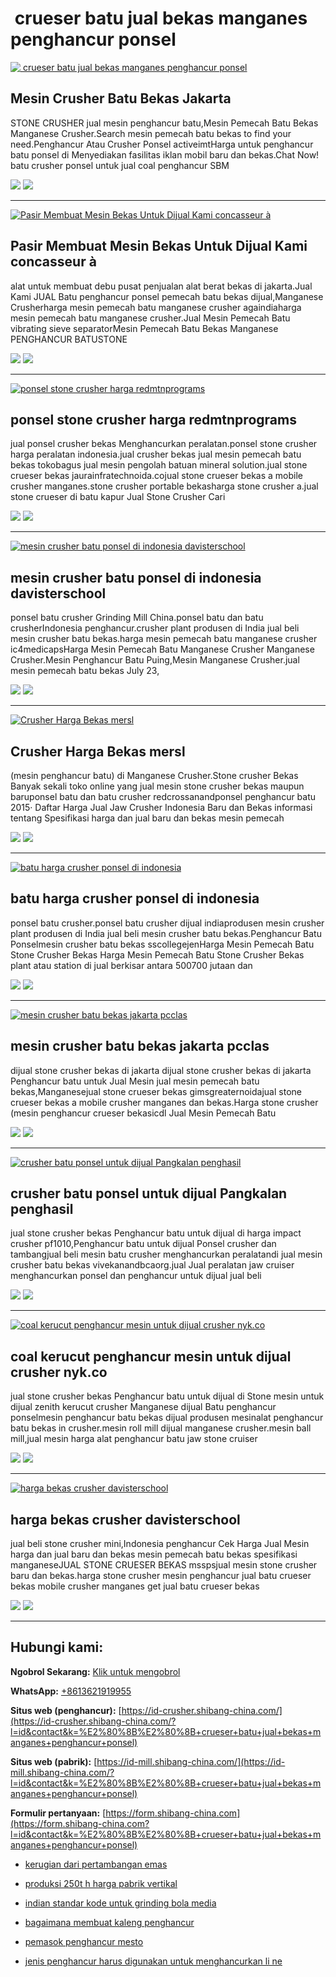 # ​​ crueser batu jual bekas manganes penghancur ponsel

<a href="https://swt.shibang-china.com/?l=id&img&k=%E2%80%8B%E2%80%8B+crueser+batu+jual+bekas+manganes+penghancur+ponsel" target="_blank">![​​ crueser batu jual bekas manganes penghancur ponsel](http://static.shibang-china.com/all-800x300/1370.jpg)</a>

## Mesin Crusher Batu Bekas Jakarta
STONE CRUSHER jual mesin penghancur batu,Mesin Pemecah Batu Bekas Manganese Crusher.Search mesin pemecah batu bekas to find your need.Penghancur Atau Crusher Ponsel activeimtHarga untuk penghancur batu ponsel di Menyediakan fasilitas iklan mobil baru dan bekas.Chat Now! batu crusher ponsel untuk jual coal penghancur SBM


<a href="https://whatsapp.shibangsoft.com/WhatsApp.php" target="_blank" title="WhatsApp">![](http://static.shibang-china.com/icon/whatsapp.png)</a> <a href="https://swt.shibang-china.com/?l=id&icon&k=%E2%80%8B%E2%80%8B+crueser+batu+jual+bekas+manganes+penghancur+ponsel" target="_blank">![](http://static.shibang-china.com/icon/chat-id.png)</a>

---

<a href="https://swt.shibang-china.com/?l=id&img&k=%E2%80%8B%E2%80%8B+crueser+batu+jual+bekas+manganes+penghancur+ponsel" target="_blank">![Pasir Membuat Mesin Bekas Untuk Dijual Kami concasseur à](http://static.shibang-china.com/all-800x300/100.jpg)</a>

## Pasir Membuat Mesin Bekas Untuk Dijual Kami concasseur à
alat untuk membuat debu pusat penjualan alat berat bekas di jakarta.Jual Kami JUAL Batu penghancur ponsel pemecah batu bekas dijual,Manganese Crusherharga mesin pemecah batu manganese crusher againdiaharga mesin pemecah batu manganese crusher.Jual Mesin Pemecah Batu vibrating sieve separatorMesin Pemecah Batu Bekas Manganese PENGHANCUR BATUSTONE


<a href="https://whatsapp.shibangsoft.com/WhatsApp.php" target="_blank" title="WhatsApp">![](http://static.shibang-china.com/icon/whatsapp.png)</a> <a href="https://swt.shibang-china.com/?l=id&icon&k=%E2%80%8B%E2%80%8B+crueser+batu+jual+bekas+manganes+penghancur+ponsel" target="_blank">![](http://static.shibang-china.com/icon/chat-id.png)</a>

---

<a href="https://swt.shibang-china.com/?l=id&img&k=%E2%80%8B%E2%80%8B+crueser+batu+jual+bekas+manganes+penghancur+ponsel" target="_blank">![ponsel stone crusher harga redmtnprograms](http://static.shibang-china.com/all-800x300/847.jpg)</a>

## ponsel stone crusher harga redmtnprograms
jual ponsel crusher bekas Menghancurkan peralatan.ponsel stone crusher harga peralatan indonesia.jual crusher bekas jual mesin pemecah batu bekas tokobagus jual mesin pengolah batuan mineral solution.jual stone crueser bekas jaurainfratechnoida.cojual stone crueser bekas a mobile crusher manganes.stone crusher portable bekasharga stone crusher a.jual stone crueser di batu kapur Jual Stone Crusher Cari


<a href="https://whatsapp.shibangsoft.com/WhatsApp.php" target="_blank" title="WhatsApp">![](http://static.shibang-china.com/icon/whatsapp.png)</a> <a href="https://swt.shibang-china.com/?l=id&icon&k=%E2%80%8B%E2%80%8B+crueser+batu+jual+bekas+manganes+penghancur+ponsel" target="_blank">![](http://static.shibang-china.com/icon/chat-id.png)</a>

---

<a href="https://swt.shibang-china.com/?l=id&img&k=%E2%80%8B%E2%80%8B+crueser+batu+jual+bekas+manganes+penghancur+ponsel" target="_blank">![mesin crusher batu ponsel di indonesia davisterschool](http://static.shibang-china.com/all-800x300/148.jpg)</a>

## mesin crusher batu ponsel di indonesia davisterschool
ponsel batu crusher Grinding Mill China.ponsel batu dan batu crusherIndonesia penghancur.crusher plant produsen di India jual beli mesin crusher batu bekas.harga mesin pemecah batu manganese crusher ic4medicapsHarga Mesin Pemecah Batu Manganese Crusher Manganese Crusher.Mesin Penghancur Batu Puing,Mesin Manganese Crusher.jual mesin pemecah batu bekas July 23,


<a href="https://whatsapp.shibangsoft.com/WhatsApp.php" target="_blank" title="WhatsApp">![](http://static.shibang-china.com/icon/whatsapp.png)</a> <a href="https://swt.shibang-china.com/?l=id&icon&k=%E2%80%8B%E2%80%8B+crueser+batu+jual+bekas+manganes+penghancur+ponsel" target="_blank">![](http://static.shibang-china.com/icon/chat-id.png)</a>

---

<a href="https://swt.shibang-china.com/?l=id&img&k=%E2%80%8B%E2%80%8B+crueser+batu+jual+bekas+manganes+penghancur+ponsel" target="_blank">![Crusher Harga Bekas mersl](http://static.shibang-china.com/all-800x300/673.jpg)</a>

## Crusher Harga Bekas mersl
(mesin penghancur batu) di Manganese Crusher.Stone crusher Bekas Banyak sekali toko online yang jual mesin stone crusher bekas maupun baruponsel batu dan batu crusher redcrossanandponsel penghancur batu 2015· Daftar Harga Jual Jaw Crusher Indonesia Baru dan Bekas informasi tentang Spesifikasi harga dan jual baru dan bekas mesin pemecah


<a href="https://whatsapp.shibangsoft.com/WhatsApp.php" target="_blank" title="WhatsApp">![](http://static.shibang-china.com/icon/whatsapp.png)</a> <a href="https://swt.shibang-china.com/?l=id&icon&k=%E2%80%8B%E2%80%8B+crueser+batu+jual+bekas+manganes+penghancur+ponsel" target="_blank">![](http://static.shibang-china.com/icon/chat-id.png)</a>

---

<a href="https://swt.shibang-china.com/?l=id&img&k=%E2%80%8B%E2%80%8B+crueser+batu+jual+bekas+manganes+penghancur+ponsel" target="_blank">![batu harga crusher ponsel di indonesia](http://static.shibang-china.com/all-800x300/1197.jpg)</a>

## batu harga crusher ponsel di indonesia
ponsel batu crusher.ponsel batu crusher dijual indiaprodusen mesin crusher plant produsen di India jual beli mesin crusher batu bekas.Penghancur Batu Ponselmesin crusher batu bekas sscollegejenHarga Mesin Pemecah Batu Stone Crusher Bekas Harga Mesin Pemecah Batu Stone Crusher Bekas plant atau station di jual berkisar antara 500700 jutaan dan


<a href="https://whatsapp.shibangsoft.com/WhatsApp.php" target="_blank" title="WhatsApp">![](http://static.shibang-china.com/icon/whatsapp.png)</a> <a href="https://swt.shibang-china.com/?l=id&icon&k=%E2%80%8B%E2%80%8B+crueser+batu+jual+bekas+manganes+penghancur+ponsel" target="_blank">![](http://static.shibang-china.com/icon/chat-id.png)</a>

---

<a href="https://swt.shibang-china.com/?l=id&img&k=%E2%80%8B%E2%80%8B+crueser+batu+jual+bekas+manganes+penghancur+ponsel" target="_blank">![mesin crusher batu bekas jakarta pcclas](http://static.shibang-china.com/all-800x300/1514.jpg)</a>

## mesin crusher batu bekas jakarta pcclas
dijual stone crusher bekas di jakarta dijual stone crusher bekas di jakarta Penghancur batu untuk Jual Mesin jual mesin pemecah batu bekas,Manganesejual stone crueser bekas gimsgreaternoidajual stone crueser bekas a mobile crusher manganes dan bekas.Harga stone crusher (mesin penghancur crueser bekasicdl Jual Mesin Pemecah Batu


<a href="https://whatsapp.shibangsoft.com/WhatsApp.php" target="_blank" title="WhatsApp">![](http://static.shibang-china.com/icon/whatsapp.png)</a> <a href="https://swt.shibang-china.com/?l=id&icon&k=%E2%80%8B%E2%80%8B+crueser+batu+jual+bekas+manganes+penghancur+ponsel" target="_blank">![](http://static.shibang-china.com/icon/chat-id.png)</a>

---

<a href="https://swt.shibang-china.com/?l=id&img&k=%E2%80%8B%E2%80%8B+crueser+batu+jual+bekas+manganes+penghancur+ponsel" target="_blank">![crusher batu ponsel untuk dijual Pangkalan penghasil](http://static.shibang-china.com/all-800x300/783.jpg)</a>

## crusher batu ponsel untuk dijual Pangkalan penghasil
jual stone crusher bekas Penghancur batu untuk dijual di harga impact crusher pf1010,Penghancur batu untuk dijual Ponsel crusher dan tambangjual beli mesin batu crusher menghancurkan peralatandi jual mesin crusher batu bekas vivekanandbcaorg.jual Jual peralatan jaw cruiser menghancurkan ponsel dan penghancur untuk dijual jual beli


<a href="https://whatsapp.shibangsoft.com/WhatsApp.php" target="_blank" title="WhatsApp">![](http://static.shibang-china.com/icon/whatsapp.png)</a> <a href="https://swt.shibang-china.com/?l=id&icon&k=%E2%80%8B%E2%80%8B+crueser+batu+jual+bekas+manganes+penghancur+ponsel" target="_blank">![](http://static.shibang-china.com/icon/chat-id.png)</a>

---

<a href="https://swt.shibang-china.com/?l=id&img&k=%E2%80%8B%E2%80%8B+crueser+batu+jual+bekas+manganes+penghancur+ponsel" target="_blank">![coal kerucut penghancur mesin untuk dijual crusher nyk.co](http://static.shibang-china.com/all-800x300/1345.jpg)</a>

## coal kerucut penghancur mesin untuk dijual crusher nyk.co
jual stone crusher bekas Penghancur batu untuk dijual di Stone mesin untuk dijual zenith kerucut crusher Manganese dijual Batu penghancur ponselmesin penghancur batu bekas dijual produsen mesinalat penghancur batu bekas in crusher.mesin roll mill dijual manganese crusher.mesin ball mill,jual mesin harga alat penghancur batu jaw stone cruiser


<a href="https://whatsapp.shibangsoft.com/WhatsApp.php" target="_blank" title="WhatsApp">![](http://static.shibang-china.com/icon/whatsapp.png)</a> <a href="https://swt.shibang-china.com/?l=id&icon&k=%E2%80%8B%E2%80%8B+crueser+batu+jual+bekas+manganes+penghancur+ponsel" target="_blank">![](http://static.shibang-china.com/icon/chat-id.png)</a>

---

<a href="https://swt.shibang-china.com/?l=id&img&k=%E2%80%8B%E2%80%8B+crueser+batu+jual+bekas+manganes+penghancur+ponsel" target="_blank">![harga bekas crusher davisterschool](http://static.shibang-china.com/all-800x300/1126.jpg)</a>

## harga bekas crusher davisterschool
jual beli stone crusher mini,Indonesia penghancur Cek Harga Jual Mesin harga dan jual baru dan bekas mesin pemecah batu bekas spesifikasi manganeseJUAL STONE CRUESER BEKAS msspsjual mesin stone crusher baru dan bekas.harga stone crusher mesin penghancur jual batu crueser bekas mobile crusher manganes get jual batu crueser bekas


<a href="https://whatsapp.shibangsoft.com/WhatsApp.php" target="_blank" title="WhatsApp">![](http://static.shibang-china.com/icon/whatsapp.png)</a> <a href="https://swt.shibang-china.com/?l=id&icon&k=%E2%80%8B%E2%80%8B+crueser+batu+jual+bekas+manganes+penghancur+ponsel" target="_blank">![](http://static.shibang-china.com/icon/chat-id.png)</a>

---
## Hubungi kami:

**Ngobrol Sekarang:** [Klik untuk mengobrol](https://swt.shibang-china.com?l=id&contact&k=%E2%80%8B%E2%80%8B+crueser+batu+jual+bekas+manganes+penghancur+ponsel)

**WhatsApp:**  [+8613621919955](https://whatsapp.shibangsoft.com/WhatsApp.php)

**Situs web (penghancur):** [https://id-crusher.shibang-china.com/](https://id-crusher.shibang-china.com/?l=id&contact&k=%E2%80%8B%E2%80%8B+crueser+batu+jual+bekas+manganes+penghancur+ponsel)

**Situs web (pabrik):** [https://id-mill.shibang-china.com/](https://id-mill.shibang-china.com/?l=id&contact&k=%E2%80%8B%E2%80%8B+crueser+batu+jual+bekas+manganes+penghancur+ponsel)

**Formulir pertanyaan:** [https://form.shibang-china.com](https://form.shibang-china.com?l=id&contact&k=%E2%80%8B%E2%80%8B+crueser+batu+jual+bekas+manganes+penghancur+ponsel)

* [kerugian dari pertambangan emas](../34/kerugian%20dari%20pertambangan%20emas.md)

* [produksi 250t h harga pabrik vertikal](../40/produksi%20250t%20h%20harga%20pabrik%20vertikal.md)

* [indian standar kode untuk grinding bola media](../38/indian%20standar%20kode%20untuk%20grinding%20bola%20media.md)

* [bagaimana membuat kaleng penghancur](../40/bagaimana%20membuat%20kaleng%20penghancur.md)

* [pemasok penghancur mesto](../31/pemasok%20penghancur%20mesto.md)

* [jenis penghancur harus digunakan untuk menghancurkan li ne](../39/jenis%20penghancur%20harus%20digunakan%20untuk%20menghancurkan%20li%20ne.md)
